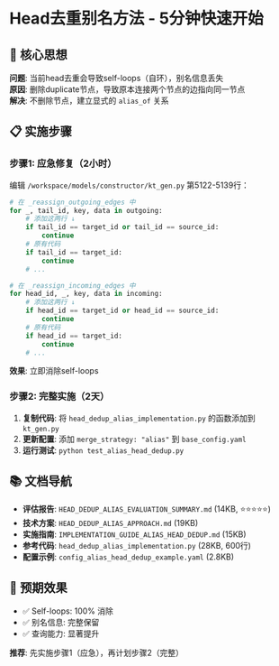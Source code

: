 # Head去重别名方法 - 5分钟快速开始

## 🎯 核心思想

**问题**: 当前head去重会导致self-loops（自环），别名信息丢失  
**原因**: 删除duplicate节点，导致原本连接两个节点的边指向同一节点  
**解决**: 不删除节点，建立显式的 `alias_of` 关系

## 📋 实施步骤

### 步骤1: 应急修复（2小时）

编辑 `/workspace/models/constructor/kt_gen.py` 第5122-5139行：

```python
# 在 _reassign_outgoing_edges 中
for _, tail_id, key, data in outgoing:
    # 添加这两行 ↓
    if tail_id == target_id or tail_id == source_id:
        continue
    # 原有代码
    if tail_id == target_id:
        continue
    # ...

# 在 _reassign_incoming_edges 中  
for head_id, _, key, data in incoming:
    # 添加这两行 ↓
    if head_id == target_id or head_id == source_id:
        continue
    # 原有代码
    if head_id == target_id:
        continue
    # ...
```

**效果**: 立即消除self-loops

### 步骤2: 完整实施（2天）

1. **复制代码**: 将 `head_dedup_alias_implementation.py` 的函数添加到 `kt_gen.py`
2. **更新配置**: 添加 `merge_strategy: "alias"` 到 `base_config.yaml`
3. **运行测试**: `python test_alias_head_dedup.py`

## 📚 文档导航

- **评估报告**: `HEAD_DEDUP_ALIAS_EVALUATION_SUMMARY.md` (14KB, ⭐⭐⭐⭐⭐)
- **技术方案**: `HEAD_DEDUP_ALIAS_APPROACH.md` (19KB)
- **实施指南**: `IMPLEMENTATION_GUIDE_ALIAS_HEAD_DEDUP.md` (15KB)
- **参考代码**: `head_dedup_alias_implementation.py` (28KB, 600行)
- **配置示例**: `config_alias_head_dedup_example.yaml` (2.8KB)

## 🎉 预期效果

- ✅ Self-loops: 100% 消除
- ✅ 别名信息: 完整保留
- ✅ 查询能力: 显著提升

**推荐**: 先实施步骤1（应急），再计划步骤2（完整）

